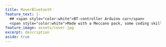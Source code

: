 ```yaml
---
title: RoverBluetooth
feature_text: |-
  ## <span style="color:white">BT-controller Arduino car</span>
  <span style="color:white">Made with a Meccano pack, some coding skills and passion</span>
feature_image: assets/cover.jpg
excerpt: description
aside: true
---
```

